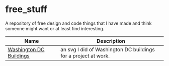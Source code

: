 # free_stuff
A repository of free design and code things that I have made and think someone might want or at least find interesting.

| Name | Description |
|-----|-----|
| [Washington DC Buildings](https://github.com/DanCarvajal/free_stuff/blob/master/Washington_DC_buildings.svg) | an svg I did of Washington DC buildings for a project at work.|
